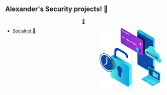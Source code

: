 ## Alexander's Security projects! 👋

<p align="center">
<a href="https://github.com/alexliqu09/alexliqu09/blob/main/ai.md">🤖</a>
<a href="https://github.com/alexliqu09/alexliqu09/blob/main/cibersecurity.md"🔑></a>
</p>

<img align="right" height="auto" width="200" src="https://github.com/alexliqu09/alexliqu09/blob/main/src/security.png"/>
</a>

- [Socialnet 🔑](https://github.com/alexliqu09/SocialNet)